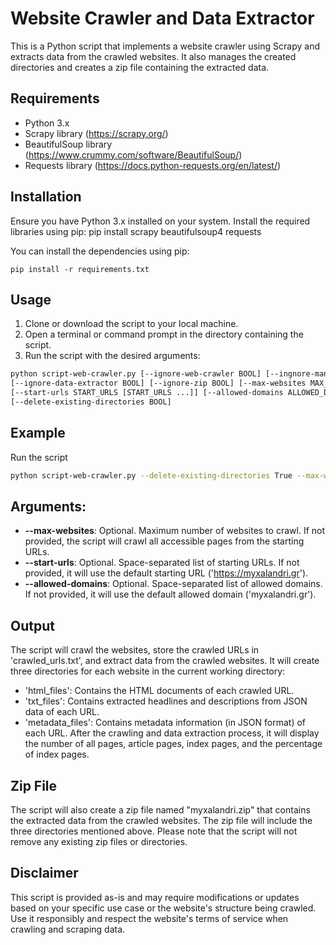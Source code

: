 # Website Crawler and Data Extractor

This is a Python script that implements a website crawler using Scrapy and extracts data from the crawled websites.
It also manages the created directories and creates a zip file containing the extracted data.

## Requirements
- Python 3.x
- Scrapy library (https://scrapy.org/)
- BeautifulSoup library (https://www.crummy.com/software/BeautifulSoup/)
- Requests library (https://docs.python-requests.org/en/latest/)

## Installation

Ensure you have Python 3.x installed on your system.
Install the required libraries using pip:
pip install scrapy beautifulsoup4 requests

You can install the dependencies using pip:

```shell
pip install -r requirements.txt
```

## Usage
1. Clone or download the script to your local machine.
2. Open a terminal or command prompt in the directory containing the script.
3. Run the script with the desired arguments:
```bash
python script-web-crawler.py [--ignore-web-crawler BOOL] [--ingnore-manage-directories BOOL]
[--ignore-data-extractor BOOL] [--ignore-zip BOOL] [--max-websites MAX_WEBSITES]
[--start-urls START_URLS [START_URLS ...]] [--allowed-domains ALLOWED_DOMAINS [ALLOWED_DOMAINS ...]]
[--delete-existing-directories BOOL]
```

## Example
Run the script
```bash
python script-web-crawler.py --delete-existing-directories True --max-websites 50
```


## Arguments:
- **--max-websites**: Optional. Maximum number of websites to crawl. If not provided, the script will crawl all accessible pages from the starting URLs.
- **--start-urls**: Optional. Space-separated list of starting URLs. If not provided, it will use the default starting URL ('https://myxalandri.gr').
- **--allowed-domains**: Optional. Space-separated list of allowed domains. If not provided, it will use the default allowed domain ('myxalandri.gr').

## Output
The script will crawl the websites, store the crawled URLs in 'crawled_urls.txt', and extract data from the crawled websites.
It will create three directories for each website in the current working directory:
- 'html_files': Contains the HTML documents of each crawled URL.
- 'txt_files': Contains extracted headlines and descriptions from JSON data of each URL.
- 'metadata_files': Contains metadata information (in JSON format) of each URL.
After the crawling and data extraction process, it will display the number of all pages, article pages, index pages, and the percentage of index pages.

## Zip File
The script will also create a zip file named "myxalandri.zip" that contains the extracted data from the crawled websites.
The zip file will include the three directories mentioned above.
Please note that the script will not remove any existing zip files or directories.

## Disclaimer
This script is provided as-is and may require modifications or updates based on your specific use case or the website's structure being crawled.
Use it responsibly and respect the website's terms of service when crawling and scraping data.
